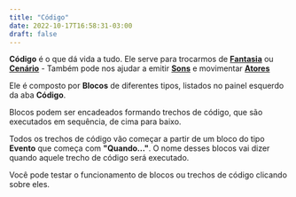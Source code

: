 ```yaml
---
title: "Código"
date: 2022-10-17T16:58:31-03:00
draft: false
---
```


**Código** é o que dá vida a tudo. Ele serve para trocarmos de [**Fantasia**](/conceitos/fantasias) ou [**Cenário**](/conceitos/cenarios) - Também pode nos ajudar a emitir [**Sons**](/conceitos/sons) e movimentar [**Atores**](/conceitos/atores)

Ele é composto por **Blocos** de diferentes tipos, listados no painel esquerdo da aba **Código**.

Blocos podem ser encadeados formando trechos de código, que são executados em sequência, de cima para baixo.

Todos os trechos de código vão começar a partir de um bloco do tipo **Evento** que começa com **"Quando..."**. O nome desses blocos vai dizer quando aquele trecho de código será executado.

Você pode testar o funcionamento de blocos ou trechos de código clicando sobre eles.
